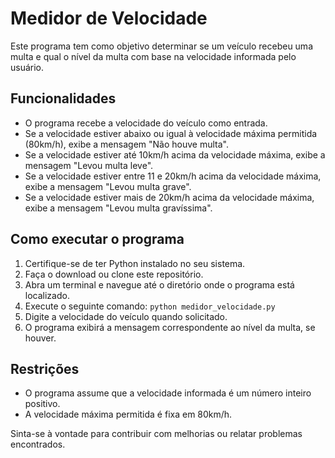# Medidor de Velocidade

Este programa tem como objetivo determinar se um veículo recebeu uma multa e qual o nível da multa com base na velocidade informada pelo usuário.

## Funcionalidades
- O programa recebe a velocidade do veículo como entrada.
- Se a velocidade estiver abaixo ou igual à velocidade máxima permitida (80km/h), exibe a mensagem "Não houve multa".
- Se a velocidade estiver até 10km/h acima da velocidade máxima, exibe a mensagem "Levou multa leve".
- Se a velocidade estiver entre 11 e 20km/h acima da velocidade máxima, exibe a mensagem "Levou multa grave".
- Se a velocidade estiver mais de 20km/h acima da velocidade máxima, exibe a mensagem "Levou multa gravíssima".

## Como executar o programa
1. Certifique-se de ter Python instalado no seu sistema.
2. Faça o download ou clone este repositório.
3. Abra um terminal e navegue até o diretório onde o programa está localizado.
4. Execute o seguinte comando: `python medidor_velocidade.py`
5. Digite a velocidade do veículo quando solicitado.
6. O programa exibirá a mensagem correspondente ao nível da multa, se houver.

## Restrições
- O programa assume que a velocidade informada é um número inteiro positivo.
- A velocidade máxima permitida é fixa em 80km/h.

Sinta-se à vontade para contribuir com melhorias ou relatar problemas encontrados.
